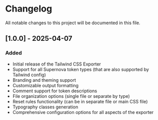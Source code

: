 # Changelog

All notable changes to this project will be documented in this file.

## [1.0.0] - 2025-04-07

### Added
- Initial release of the Tailwind CSS Exporter
- Support for all Supernova token types (that are also supported by Tailwind config)
- Branding and theming support
- Customizable output formatting
- Comment support for token descriptions
- File organization options (single file or separate by type)
- Reset rules functionality (can be in separate file or main CSS file)
- Typography classes generation
- Comprehensive configuration options for all aspects of the exporter